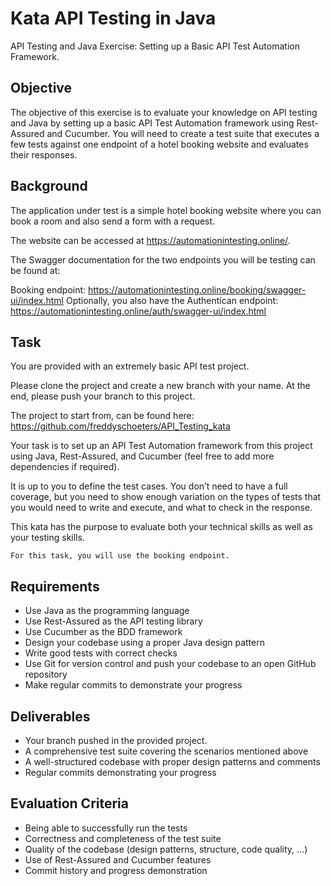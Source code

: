 # Kata API Testing in Java

API Testing and Java Exercise: Setting up a Basic API Test Automation Framework.

## Objective
The objective of this exercise is to evaluate your knowledge on API testing and Java by setting up a basic API Test Automation framework using Rest-Assured and Cucumber. You will need to create a test suite that executes a few tests against one endpoint of a hotel booking website and evaluates their responses.

## Background
The application under test is a simple hotel booking website where you can book a room and also send a form with a request.

The website can be accessed at https://automationintesting.online/.

The Swagger documentation for the two endpoints you will be testing can be found at:

Booking endpoint: https://automationintesting.online/booking/swagger-ui/index.html
Optionally, you also have the Authentican endpoint: https://automationintesting.online/auth/swagger-ui/index.html

## Task
You are provided with an extremely basic API test project.

Please clone the project and create a new branch with your name. At the end, please push your branch to this project.

The project to start from, can be found here: https://github.com/freddyschoeters/API_Testing_kata

Your task is to set up an API Test Automation framework from this project using Java, Rest-Assured, and Cucumber (feel free to add more dependencies if required).

It is up to you to define the test cases. You don’t need to have a full coverage, but you need to show enough variation on the types of tests that you would need to write and execute, and what to check in the response.

This kata has the purpose to evaluate both your technical skills as well as your testing skills.

`For this task, you will use the booking endpoint.`


## Requirements
* Use Java as the programming language
* Use Rest-Assured as the API testing library
* Use Cucumber as the BDD framework
* Design your codebase using a proper Java design pattern
* Write good tests with correct checks
* Use Git for version control and push your codebase to an open GitHub repository
* Make regular commits to demonstrate your progress


## Deliverables
* Your branch pushed in the provided project.
* A comprehensive test suite covering the scenarios mentioned above
* A well-structured codebase with proper design patterns and comments
* Regular commits demonstrating your progress

## Evaluation Criteria
* Being able to successfully run the tests
* Correctness and completeness of the test suite
* Quality of the codebase (design patterns, structure, code quality, …)
* Use of Rest-Assured and Cucumber features
* Commit history and progress demonstration